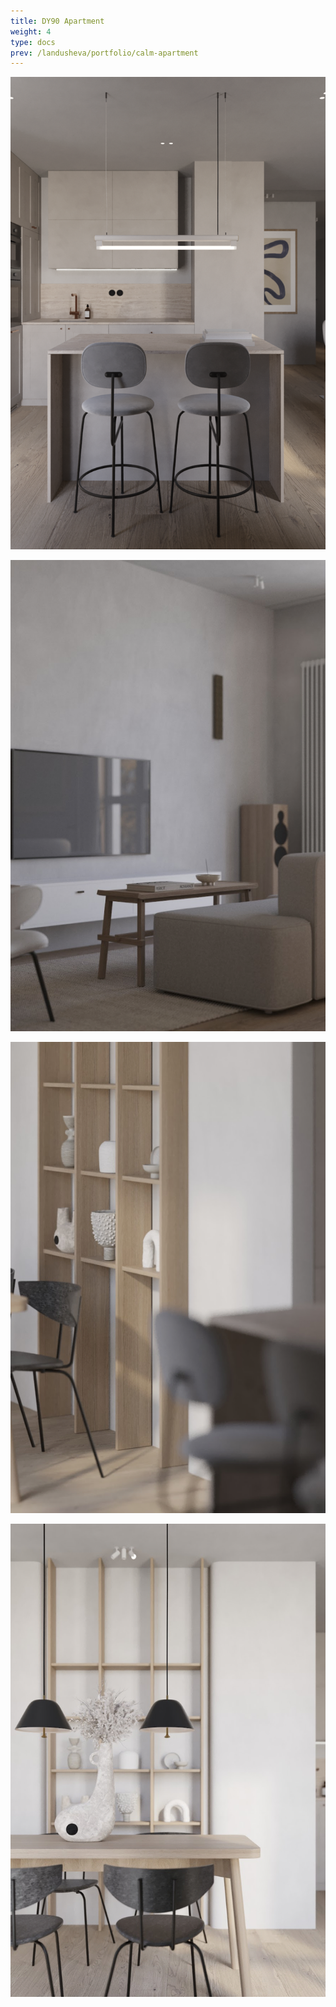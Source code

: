 ```yaml
---
title: DY90 Apartment
weight: 4
type: docs
prev: /landusheva/portfolio/calm-apartment
---
```

![1](dy1.jpg)

![2](dy2.jpg)

![3](dy3.jpg)

![4](dy4.jpg)